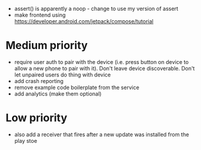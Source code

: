 
* assert() is apparently a noop - change to use my version of assert
* make frontend using https://developer.android.com/jetpack/compose/tutorial

# Medium priority

* require user auth to pair with the device (i.e. press button on device to allow a new phone to pair with it).
Don't leave device discoverable.  Don't let unpaired users do thing with device
* add crash reporting
* remove example code boilerplate from the service
* add analytics (make them optional)

# Low priority

 * also add a receiver that fires after a new update was installed from the play stoe